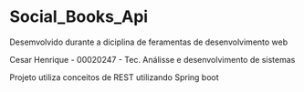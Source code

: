 # Social_Books_Api
Desemvolvido durante a diciplina de feramentas de desenvolvimento web

Cesar Henrique - 00020247 - Tec. Análisse e desenvolvimento de sistemas

Projeto utiliza conceitos de REST utilizando Spring boot
